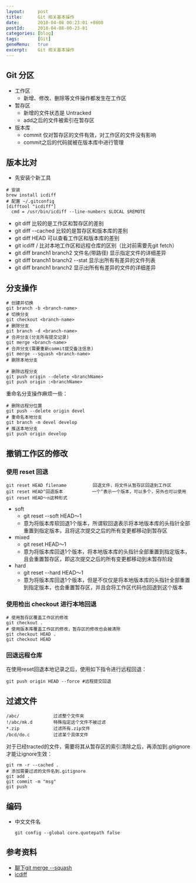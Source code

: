 ```yaml
---
layout:     post
title:      Git 相关基本操作
date:       2018-04-08 00:23:01 +0800
postId:     2018-04-08-00-23-01
categories: [blog]
tags:       [Git]
geneMenu:   true
excerpt:    Git 相关基本操作
---
```


## Git 分区

* 工作区
  - 新增、修改、删除等文件操作都发生在工作区
* 暂存区
  - 新增的文件状态是 Untracked
  - add之后的文件被索引在暂存区
* 版本库
  - commit 仅对暂存区的文件有效，对工作区的文件没有影响
  - commit之后的代码就被在版本库中进行管理

## 

## 版本比对

* 先安装个新工具
```Sehll
# 安装
brew install icdiff
# 配置 ~/.gitconfig
[difftool "icdiff"]
  cmd = /usr/bin/icdiff --line-numbers $LOCAL $REMOTE
```

* git diff             比较的是工作区和暂存区的差别
* git diff --cached    比较的是暂存区和版本库的差别
* git diff HEAD        可以查看工作区和版本库的差别
* git icdiff <local-branch> <remote>/<remote-branch> 比对本地工作区和远程仓库的区别（比对前需要先git fetch）
* git diff branch1 branch2 文件名(带路径) 显示指定文件的详细差异
* git diff branch1 branch2 --stat       显示出所有有差异的文件列表 
* git diff branch1 branch2              显示出所有有差异的文件的详细差异

## 分支操作

```Shell
# 创建并切换
git branch -b <branch-name>
# 切换分支
git checkout <branch-name>
# 删除分支
git branch -d <branch-name>
# 合并分支(分支所有提交记录)
git merge <branch-name>
# 合并分支(需要重新commit提交备注信息)
git merge --squash <branch-name>
# 删除本地分支

# 删除远程分支
git push origin --delete <branchName>
git push origin :<branchName>
```

重命名分支操作麻烦一些：
```Shell
# 删除远程分位置
git push --delete origin devel
# 重命名本地分支
git branch -m devel develop
# 推送本地分支
git push origin develop
```

## 撤销工作区的修改

### 使用 reset 回退
```Shell
git reset HEAD filename          回退文件，将文件从暂存区回退到工作区
git reset HEAD^回退版本           一个^表示一个版本，可以多个，另外也可以使用 git reset HEAD～n这种形式
```

* soft
  - git reset --soft HEAD～1         
  - 意为将版本库软回退1个版本，所谓软回退表示将本地版本库的头指针全部重置到指定版本，且将这次提交之后的所有变更都移动到暂存区
* mixed
  - git reset HEAD～1 
  - 意为将版本库回退1个版本，将本地版本库的头指针全部重置到指定版本，且会重置暂存区，即这次提交之后的所有变更都移动到未暂存阶段  
* hard
  - git reset --hard HEAD～1 
  - 意为将版本库回退1个版本，但是不仅仅是将本地版本库的头指针全部重置到指定版本，也会重置暂存区，并且会将工作区代码也回退到这个版本

### 使用检出 checkout 进行本地回退
```Shell
# 使用暂存区覆盖工作区的修改
git checkout .
# 使用版本库覆盖工作区的修改，暂存区的修改也会被清除
git checkout HEAD .
git checkout HEAD
```

### 回退远程仓库

在使用reset回退本地记录之后，使用如下指令进行远程回退：

```Shell
git push origin HEAD --force #远程提交回退
```


## 过滤文件

```Shell
/abc/             过滤整个文件夹
!/abc/mk.d        特殊指定这个文件不被过滤
*.zip             过滤所有.zip文件
/bcd/do.c         过滤某个具体文件
```

对于已经tracted的文件，需要将其从暂存区的索引清除之后，再添加到.gitignore才能让ignore生效：
```Shell
git rm -r --cached .
# 添加需要过滤的文件名到.gitignore
git add .
git commit -m "msg"
git push
```

## 编码

* 中文文件名
  ```Shell
  git config --global core.quotepath false
  ```

## 参考资料

* [聊下git merge --squash](https://www.cnblogs.com/wangiqngpei557/p/6026007.html)
* [icdiff](https://github.com/jeffkaufman/icdiff)

